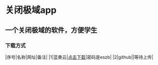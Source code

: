 # 关闭极域app
## 一个关闭极域的软件，方便学生
### 下载方式
 |序号|名称|网址|备注|
 |1|蓝奏云|[点击下载](https://lxy111303.lanzoub.com/b00je8621c)|密码是eszb|
 |2|github||等待上传|

